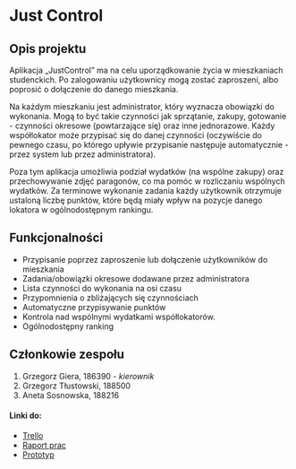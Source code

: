 # Just Control
## Opis projektu
Aplikacja „JustControl” ma na celu uporządkowanie życia w mieszkaniach studenckich. Po zalogowaniu użytkownicy mogą zostać zaproszeni, albo poprosić o dołączenie do danego mieszkania.

Na każdym mieszkaniu jest administrator, który wyznacza obowiązki do wykonania. Mogą to być takie czynności jak sprzątanie, zakupy, gotowanie - czynności okresowe (powtarzające się) oraz inne jednorazowe. Każdy współlokator może przypisać się do danej czynności (oczywiście do pewnego czasu, po którego upływie przypisanie następuje automatycznie - przez system lub przez administratora).

Poza tym aplikacja umożliwia podział wydatków (na wspólne zakupy) oraz przechowywanie zdjęć paragonów, co ma pomóc w rozliczaniu wspólnych wydatków. Za terminowe wykonanie zadania każdy użytkownik otrzymuje ustaloną liczbę punktów, które będą miały wpływ na pozycje danego lokatora w ogólnodostępnym rankingu.

## Funkcjonalności
* Przypisanie poprzez zaproszenie lub dołączenie użytkowników do mieszkania
* Zadania/obowiązki okresowe dodawane przez administratora
* Lista czynności do wykonania na osi czasu
* Przypomnienia o zbliżających się czynnościach
* Automatyczne przypisywanie punktów
* Kontrola nad wspólnymi wydatkami współlokatorów.
* Ogólnodostępny ranking

## Członkowie zespołu
1. Grzegorz Giera, 186390 - _kierownik_
2. Grzegorz Tłustowski, 188500
3. Aneta Sosnowska, 188216

#### Linki do:
* [Trello](https://trello.com/b/7wCLSnpg/justcontrol)
* [Raport prac](https://docs.google.com/spreadsheets/d/1u13zokWz8lspap2DozoLAnrlmcp3M_KtgDRAEg8EdH8/edit?usp=sharing)
* [Prototyp]()
